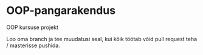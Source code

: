 # OOP-pangarakendus
OOP kursuse projekt

Loo oma branch ja tee muudatusi seal, kui kõik töötab võid pull request teha / masterisse pushida.
